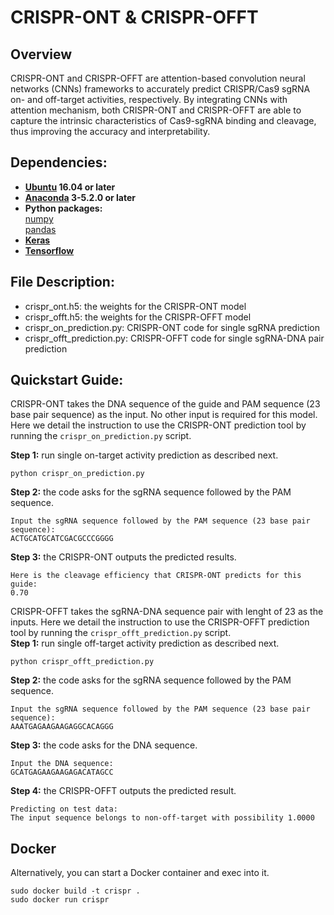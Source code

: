 # CRISPR-ONT & CRISPR-OFFT

## Overview
CRISPR-ONT and CRISPR-OFFT are attention-based convolution neural networks (CNNs) frameworks to accurately predict CRISPR/Cas9 sgRNA on- and off-target activities, respectively. By integrating CNNs with attention mechanism, both CRISPR-ONT and CRISPR-OFFT are able to capture the intrinsic characteristics of Cas9-sgRNA binding and cleavage, thus improving the accuracy and interpretability.

## Dependencies:  
* **[Ubuntu](https://www.ubuntu.com/download/desktop) 16.04 or later**
* **[Anaconda](https://www.anaconda.com/distribution/#download-section) 3-5.2.0 or later**
* **Python packages:**   
  [numpy](https://numpy.org/)   
  [pandas](https://pandas.pydata.org/)      
 * **[Keras](https://keras.io/)**    
 * **[Tensorflow](https://tensorflow.google.cn/)**   

## File Description:  
* crispr_ont.h5: the weights for the CRISPR-ONT model  
* crispr_offt.h5: the weights for the CRISPR-OFFT model  
* crispr_on_prediction.py: CRISPR-ONT code for single sgRNA prediction    
* crispr_offt_prediction.py: CRISPR-OFFT code for single sgRNA-DNA pair prediction     
  
## Quickstart Guide: 
CRISPR-ONT takes the DNA sequence of the guide and PAM sequence (23 base pair sequence) as the input. No other input is required for this model. Here we detail the instruction to use the CRISPR-ONT prediction tool by running the `crispr_on_prediction.py` script.

**Step 1:** run single on-target activity prediction as described next.
```
python crispr_on_prediction.py
```
**Step 2:** the code asks for the sgRNA sequence followed by the PAM sequence.
```
Input the sgRNA sequence followed by the PAM sequence (23 base pair sequence):  
ACTGCATGCATCGACGCCCGGGG
```
**Step 3:** the CRISPR-ONT outputs the predicted results.
```
Here is the cleavage efficiency that CRISPR-ONT predicts for this guide:    
0.70
```
CRISPR-OFFT takes the sgRNA-DNA sequence pair with lenght of 23 as the inputs. Here we detail the instruction to use the CRISPR-OFFT prediction tool by running the `crispr_offt_prediction.py` script.   
**Step 1:** run single off-target activity prediction as described next.
```
python crispr_offt_prediction.py
```
**Step 2:** the code asks for the sgRNA sequence followed by the PAM sequence.
```
Input the sgRNA sequence followed by the PAM sequence (23 base pair sequence):  
AAATGAGAAGAAGAGGCACAGGG
```
**Step 3:** the code asks for the DNA sequence.
```
Input the DNA sequence:  
GCATGAGAAGAAGAGACATAGCC
```
**Step 4:** the CRISPR-OFFT outputs the predicted result.
```
Predicting on test data:  
The input sequence belongs to non-off-target with possibility 1.0000
```

## Docker  
Alternatively, you can start a Docker container and exec into it.  
```
sudo docker build -t crispr .  
sudo docker run crispr  
``` 

